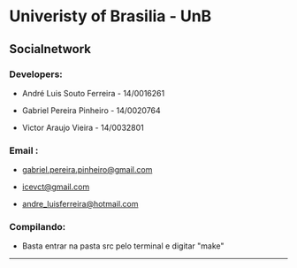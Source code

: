 # Univeristy of Brasilia - UnB



## Socialnetwork

### Developers:

- André Luis Souto Ferreira - 14/0016261

- Gabriel Pereira Pinheiro - 14/0020764

- Victor Araujo Vieira - 14/0032801


### Email :

- gabriel.pereira.pinheiro@gmail.com

- icevct@gmail.com

- andre_luisferreira@hotmail.com

### Compilando:

- Basta entrar na pasta src pelo terminal e digitar "make"
__________________________________________________________________________________________________________________________________________

